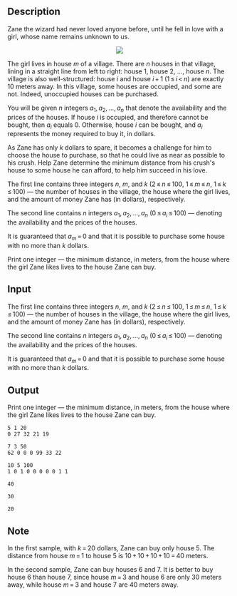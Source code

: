 ## Description

<div><p>Zane the wizard had never loved anyone before, until he fell in love with a girl, whose name remains unknown to us.</p><center> <img class="tex-graphics" src="file://5S37PKJI.png" style="max-width: 100.0%;max-height: 100.0%;"> </center><p>The girl lives in house <span class="tex-span"><i>m</i></span> of a village. There are <span class="tex-span"><i>n</i></span> houses in that village, lining in a straight line from left to right: house <span class="tex-span">1</span>, house <span class="tex-span">2</span>, ..., house <span class="tex-span"><i>n</i></span>. The village is also well-structured: house <span class="tex-span"><i>i</i></span> and house <span class="tex-span"><i>i</i> + 1</span> (<span class="tex-span">1 ≤ <i>i</i> &lt; <i>n</i></span>) are exactly <span class="tex-span">10</span> meters away. In this village, some houses are occupied, and some are not. Indeed, unoccupied houses can be purchased.</p><p>You will be given <span class="tex-span"><i>n</i></span> integers <span class="tex-span"><i>a</i><sub class="lower-index">1</sub>, <i>a</i><sub class="lower-index">2</sub>, ..., <i>a</i><sub class="lower-index"><i>n</i></sub></span> that denote the availability and the prices of the houses. If house <span class="tex-span"><i>i</i></span> is occupied, and therefore cannot be bought, then <span class="tex-span"><i>a</i><sub class="lower-index"><i>i</i></sub></span> equals <span class="tex-span">0</span>. Otherwise, house <span class="tex-span"><i>i</i></span> can be bought, and <span class="tex-span"><i>a</i><sub class="lower-index"><i>i</i></sub></span> represents the money required to buy it, in dollars.</p><p>As Zane has only <span class="tex-span"><i>k</i></span> dollars to spare, it becomes a challenge for him to choose the house to purchase, so that he could live as near as possible to his crush. Help Zane determine the minimum distance from his crush's house to some house he can afford, to help him succeed in his love.</p></div><div class="input-specification"><p>The first line contains three integers <span class="tex-span"><i>n</i></span>, <span class="tex-span"><i>m</i></span>, and <span class="tex-span"><i>k</i></span> (<span class="tex-span">2 ≤ <i>n</i> ≤ 100</span>, <span class="tex-span">1 ≤ <i>m</i> ≤ <i>n</i></span>, <span class="tex-span">1 ≤ <i>k</i> ≤ 100</span>)&nbsp;— the number of houses in the village, the house where the girl lives, and the amount of money Zane has (in dollars), respectively.</p><p>The second line contains <span class="tex-span"><i>n</i></span> integers <span class="tex-span"><i>a</i><sub class="lower-index">1</sub>, <i>a</i><sub class="lower-index">2</sub>, ..., <i>a</i><sub class="lower-index"><i>n</i></sub></span> (<span class="tex-span">0 ≤ <i>a</i><sub class="lower-index"><i>i</i></sub> ≤ 100</span>)&nbsp;— denoting the availability and the prices of the houses.</p><p>It is guaranteed that <span class="tex-span"><i>a</i><sub class="lower-index"><i>m</i></sub> = 0</span> and that it is possible to purchase some house with no more than <span class="tex-span"><i>k</i></span> dollars.</p></div><div class="output-specification"><p>Print one integer&nbsp;— the minimum distance, in meters, from the house where the girl Zane likes lives to the house Zane can buy.</p></div>

## Input

<p>The first line contains three integers <span class="tex-span"><i>n</i></span>, <span class="tex-span"><i>m</i></span>, and <span class="tex-span"><i>k</i></span> (<span class="tex-span">2 ≤ <i>n</i> ≤ 100</span>, <span class="tex-span">1 ≤ <i>m</i> ≤ <i>n</i></span>, <span class="tex-span">1 ≤ <i>k</i> ≤ 100</span>)&nbsp;— the number of houses in the village, the house where the girl lives, and the amount of money Zane has (in dollars), respectively.</p><p>The second line contains <span class="tex-span"><i>n</i></span> integers <span class="tex-span"><i>a</i><sub class="lower-index">1</sub>, <i>a</i><sub class="lower-index">2</sub>, ..., <i>a</i><sub class="lower-index"><i>n</i></sub></span> (<span class="tex-span">0 ≤ <i>a</i><sub class="lower-index"><i>i</i></sub> ≤ 100</span>)&nbsp;— denoting the availability and the prices of the houses.</p><p>It is guaranteed that <span class="tex-span"><i>a</i><sub class="lower-index"><i>m</i></sub> = 0</span> and that it is possible to purchase some house with no more than <span class="tex-span"><i>k</i></span> dollars.</p>

## Output

<p>Print one integer&nbsp;— the minimum distance, in meters, from the house where the girl Zane likes lives to the house Zane can buy.</p>





```input1
5 1 20
0 27 32 21 19

```




```input2
7 3 50
62 0 0 0 99 33 22

```




```input3
10 5 100
1 0 1 0 0 0 0 0 1 1

```




```output1
40
```




```output2
30
```




```output3
20
```



## Note

<p>In the first sample, with <span class="tex-span"><i>k</i> = 20</span> dollars, Zane can buy only house <span class="tex-span">5</span>. The distance from house <span class="tex-span"><i>m</i> = 1</span> to house <span class="tex-span">5</span> is <span class="tex-span">10 + 10 + 10 + 10 = 40</span> meters.</p><p>In the second sample, Zane can buy houses <span class="tex-span">6</span> and <span class="tex-span">7</span>. It is better to buy house <span class="tex-span">6</span> than house <span class="tex-span">7</span>, since house <span class="tex-span"><i>m</i> = 3</span> and house <span class="tex-span">6</span> are only <span class="tex-span">30</span> meters away, while house <span class="tex-span"><i>m</i> = 3</span> and house <span class="tex-span">7</span> are <span class="tex-span">40</span> meters away.</p>
